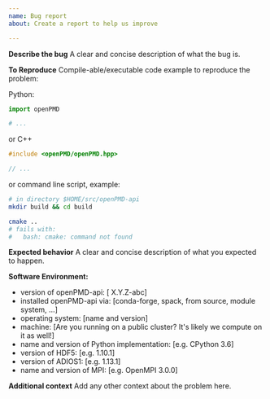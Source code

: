 ```yaml
---
name: Bug report
about: Create a report to help us improve

---
```


**Describe the bug**
A clear and concise description of what the bug is.

**To Reproduce**
Compile-able/executable code example to reproduce the problem:

Python:
```python
import openPMD

# ...
```
or C++
```C++
#include <openPMD/openPMD.hpp>

// ...
```

or command line script, example:
```bash
# in directory $HOME/src/openPMD-api
mkdir build && cd build

cmake ..
# fails with:
#   bash: cmake: command not found
```

**Expected behavior**
A clear and concise description of what you expected to happen.

**Software Environment:**
 - version of openPMD-api: [ X.Y.Z-abc]
 - installed openPMD-api via: [conda-forge, spack, from source, module system, ...]
 - operating system: [name and version]
 - machine: [Are you running on a public cluster? It's likely we compute on it as well!]
 - name and version of Python implementation: [e.g. CPython 3.6]
 - version of HDF5: [e.g. 1.10.1]
 - version of ADIOS1: [e.g. 1.13.1]
 - name and version of MPI: [e.g. OpenMPI 3.0.0]

**Additional context**
Add any other context about the problem here.
